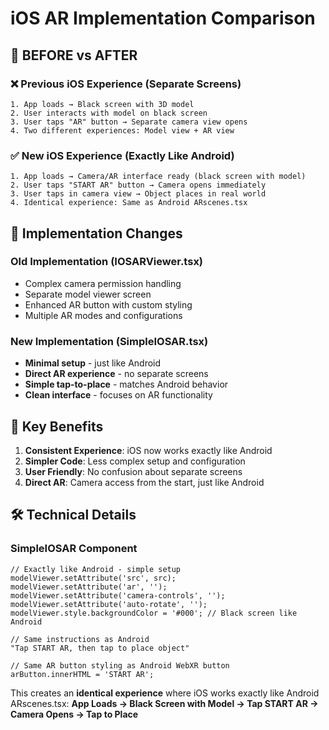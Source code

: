 # iOS AR Implementation Comparison

## 🔄 **BEFORE vs AFTER**

### ❌ **Previous iOS Experience (Separate Screens)**
```
1. App loads → Black screen with 3D model
2. User interacts with model on black screen
3. User taps "AR" button → Separate camera view opens
4. Two different experiences: Model view + AR view
```

### ✅ **New iOS Experience (Exactly Like Android)**
```
1. App loads → Camera/AR interface ready (black screen with model)
2. User taps "START AR" button → Camera opens immediately  
3. User taps in camera view → Object places in real world
4. Identical experience: Same as Android ARscenes.tsx
```

## 📱 **Implementation Changes**

### Old Implementation (IOSARViewer.tsx)
- Complex camera permission handling
- Separate model viewer screen
- Enhanced AR button with custom styling
- Multiple AR modes and configurations

### New Implementation (SimpleIOSAR.tsx)
- **Minimal setup** - just like Android
- **Direct AR experience** - no separate screens
- **Simple tap-to-place** - matches Android behavior
- **Clean interface** - focuses on AR functionality

## 🎯 **Key Benefits**

1. **Consistent Experience**: iOS now works exactly like Android
2. **Simpler Code**: Less complex setup and configuration
3. **User Friendly**: No confusion about separate screens
4. **Direct AR**: Camera access from the start, just like Android

## 🛠 **Technical Details**

### SimpleIOSAR Component
```tsx
// Exactly like Android - simple setup
modelViewer.setAttribute('src', src);
modelViewer.setAttribute('ar', '');
modelViewer.setAttribute('camera-controls', '');
modelViewer.setAttribute('auto-rotate', '');
modelViewer.style.backgroundColor = '#000'; // Black screen like Android

// Same instructions as Android
"Tap START AR, then tap to place object"

// Same AR button styling as Android WebXR button
arButton.innerHTML = 'START AR';
```

This creates an **identical experience** where iOS works exactly like Android ARscenes.tsx:
**App Loads → Black Screen with Model → Tap START AR → Camera Opens → Tap to Place**
